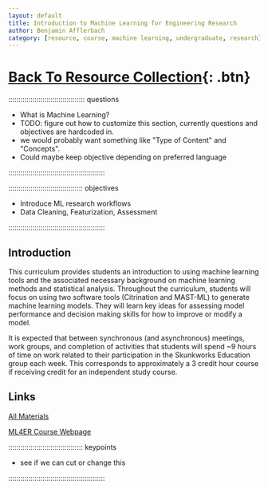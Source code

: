 ```yaml
---
layout: default
title: Introduction to Machine Learning for Engineering Research
author: Benjamin Afflerbach
category: [resource, course, machine learning, undergraduate, research]
---
```

# [Back To Resource Collection](https://bafflerbach.github.io/DSM-CORE/resource-collection){: .btn}

:::::::::::::::::::::::::::::::::::::: questions 

- What is Machine Learning?
- TODO: figure out how to customize this section, currently questions and objectives are hardcoded in.
- we would probably want something like "Type of Content" and "Concepts".
- Could maybe keep objective depending on preferred language

::::::::::::::::::::::::::::::::::::::::::::::::

::::::::::::::::::::::::::::::::::::: objectives

- Introduce ML research workflows
- Data Cleaning, Featurization, Assessment

::::::::::::::::::::::::::::::::::::::::::::::::

## Introduction

This curriculum provides students an introduction to using machine learning tools and the associated necessary background on machine learning methods and statistical analysis. Throughout the curriculum, students will focus on using two software tools (Citrination and MAST-ML) to generate machine learning models. They will learn key ideas for assessing model performance and decision making skills for how to improve or modify a model.

It is expected that between synchronous (and asynchronous) meetings, work groups, and completion of activities that students will spend ~9 hours of time on work related to their participation in the Skunkworks Education group each week. This corresponds to approximately a 3 credit hour course if receiving credit for an independent study course.

## Links

[All Materials](https://bafflerbach.github.io/test_software_carpentry/)

[ML4ER Course Webpage](https://skunkworks.engr.wisc.edu/informatics-skunkworks-education-course/)


::::::::::::::::::::::::::::::::::::: keypoints 

- see if we can cut or change this

::::::::::::::::::::::::::::::::::::::::::::::::

[r-markdown]: https://rmarkdown.rstudio.com/
